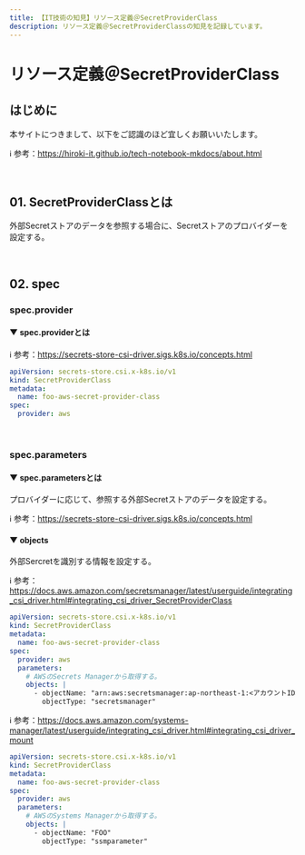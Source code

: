 ```yaml
---
title: 【IT技術の知見】リソース定義＠SecretProviderClass
description: リソース定義＠SecretProviderClassの知見を記録しています。
---
```


# リソース定義＠SecretProviderClass

## はじめに

本サイトにつきまして、以下をご認識のほど宜しくお願いいたします。

ℹ️ 参考：https://hiroki-it.github.io/tech-notebook-mkdocs/about.html

<br>

## 01. SecretProviderClassとは

外部Secretストアのデータを参照する場合に、Secretストアのプロバイダーを設定する。

<br>

## 02. spec

### spec.provider

#### ▼ spec.providerとは

ℹ️ 参考：https://secrets-store-csi-driver.sigs.k8s.io/concepts.html

```yaml
apiVersion: secrets-store.csi.x-k8s.io/v1
kind: SecretProviderClass
metadata:
  name: foo-aws-secret-provider-class
spec:
  provider: aws
```

<br>

### spec.parameters

#### ▼ spec.parametersとは

プロバイダーに応じて、参照する外部Secretストアのデータを設定する。

ℹ️ 参考：https://secrets-store-csi-driver.sigs.k8s.io/concepts.html

#### ▼ objects

外部Sercretを識別する情報を設定する。

ℹ️ 参考：https://docs.aws.amazon.com/secretsmanager/latest/userguide/integrating_csi_driver.html#integrating_csi_driver_SecretProviderClass

```yaml
apiVersion: secrets-store.csi.x-k8s.io/v1
kind: SecretProviderClass
metadata:
  name: foo-aws-secret-provider-class
spec:
  provider: aws
  parameters:
    # AWSのSecrets Managerから取得する。
    objects: |
      - objectName: "arn:aws:secretsmanager:ap-northeast-1:<アカウントID>:secret:<外部Secretストア名>"
        objectType: "secretsmanager"
```

ℹ️ 参考：https://docs.aws.amazon.com/systems-manager/latest/userguide/integrating_csi_driver.html#integrating_csi_driver_mount

```yaml
apiVersion: secrets-store.csi.x-k8s.io/v1
kind: SecretProviderClass
metadata:
  name: foo-aws-secret-provider-class
spec:
  provider: aws
  parameters:
    # AWSのSystems Managerから取得する。
    objects: |
      - objectName: "FOO"
        objectType: "ssmparameter"
```

<br>
